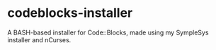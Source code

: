 # codeblocks-installer
A BASH-based installer for Code::Blocks, made using my SympleSys installer and nCurses.

